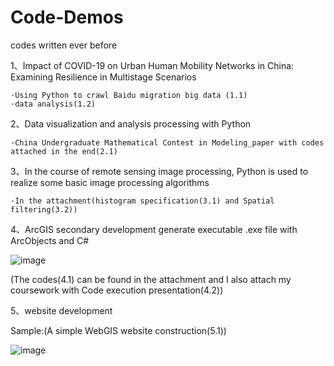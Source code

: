 # Code-Demos
codes written ever before 

1、Impact of COVID-19 on Urban Human Mobility Networks in China: Examining Resilience in Multistage Scenarios

	·Using Python to crawl Baidu migration big data (1.1)
  	·data analysis(1.2)
2、Data visualization and analysis processing with Python

  	·China Undergraduate Mathematical Contest in Modeling_paper with codes attached in the end(2.1)

3、In the course of remote sensing image processing, Python is used to realize some basic image processing algorithms

 	·In the attachment(histogram specification(3.1) and Spatial filtering(3.2))
4、ArcGIS secondary development generate executable .exe file with ArcObjects and C#

![image](https://github.com/ChinaLyn/Code-Demos/assets/101914917/c52e9392-dc31-4030-9179-6626450b24b2)

(The codes(4.1) can be found in the attachment and I also attach my coursework with Code execution presentation(4.2))

5、website development

Sample:(A simple WebGIS website construction(5.1))

![image](https://github.com/ChinaLyn/Code-Demos/assets/101914917/f9c0021d-aae8-46b6-9725-58a07e34dbf3)
